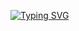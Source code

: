 <a href="https://git.io/typing-svg"><img src="https://readme-typing-svg.herokuapp.com?font=Niconne&size=40&duration=2500&pause=200&color=F7F7F7&center=true&vCenter=true&multiline=true&repeat=false&width=1250&height=200&lines=Welcome+to+my+GitHub.;I+am+a+novice+Java+developer+from+Russia.;Here+I+will+publish+my+pet+projects+and+various+test+tasks+from+employers." alt="Typing SVG" /></a>

